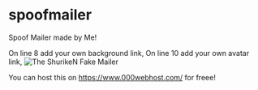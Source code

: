 # spoofmailer

Spoof Mailer made by Me!

On line 8 add your own background link, <body background="[any background link">
On line 10 add your own avatar link, <img src="[your avatar link" alt="The ShurikeN Fake Mailer" /></p>

You can host this on https://www.000webhost.com/ for freee!
